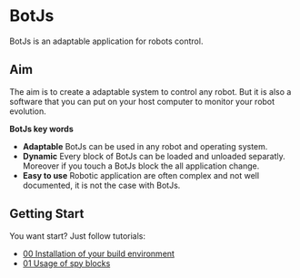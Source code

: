 BotJs
=====

BotJs is an adaptable application for robots control.

## Aim

The aim is to create a adaptable system to control any robot. But it is also a software that you can put on your host computer to monitor your robot evolution.

**BotJs key words**

- **Adaptable** BotJs can be used in any robot and operating system.
- **Dynamic** Every block of BotJs can be loaded and unloaded separatly. Moreover if you touch a BotJs block the all application change.
- **Easy to use** Robotic application are often complex and not well documented, it is not the case with BotJs.

## Getting Start

You want start? Just follow tutorials:

- [00 Installation of your build environment](tutorial/00_build_environment)
- [01 Usage of spy blocks](tutorial/01_spies)
